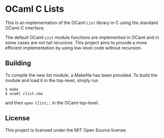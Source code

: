# OCaml C Lists

This is an implementation of the OCaml `List` library in C using the standard
OCaml-C interface.

The default OCaml `List` module functions are implemented in OCaml and in
some cases are not tail recursive. This project aims to provide a more
efficient implementation by using low-level code without recursion.

## Building

To compile the new list module, a Makefile has been provided. To build the
module and load it in the top-level, simply run

    $ make
    $ ocaml clist.cma

and then `open Clist;;` in the OCaml top-level.

## License

This project is licensed under the MIT Open Source license.
